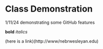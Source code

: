 # Class Demonstration 
1/11/24
demonstrating some GitHub features 


**bold** *italics*

(here is a link)(http://www/nebrwesleyan.edu)
